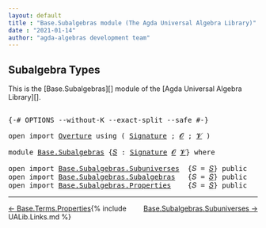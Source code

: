 ```yaml
---
layout: default
title : "Base.Subalgebras module (The Agda Universal Algebra Library)"
date : "2021-01-14"
author: "agda-algebras development team"
---
```


## <a id="subalgebra-types">Subalgebra Types</a>

This is the [Base.Subalgebras][] module of the [Agda Universal Algebra Library][].

<pre class="Agda">

<a id="306" class="Symbol">{-#</a> <a id="310" class="Keyword">OPTIONS</a> <a id="318" class="Pragma">--without-K</a> <a id="330" class="Pragma">--exact-split</a> <a id="344" class="Pragma">--safe</a> <a id="351" class="Symbol">#-}</a>

<a id="356" class="Keyword">open</a> <a id="361" class="Keyword">import</a> <a id="368" href="Overture.html" class="Module">Overture</a> <a id="377" class="Keyword">using</a> <a id="383" class="Symbol">(</a> <a id="385" href="Overture.Signatures.html#3171" class="Function">Signature</a> <a id="395" class="Symbol">;</a> <a id="397" href="Overture.Signatures.html#520" class="Generalizable">𝓞</a> <a id="399" class="Symbol">;</a> <a id="401" href="Overture.Signatures.html#522" class="Generalizable">𝓥</a> <a id="403" class="Symbol">)</a>

<a id="406" class="Keyword">module</a> <a id="413" href="Base.Subalgebras.html" class="Module">Base.Subalgebras</a> <a id="430" class="Symbol">{</a><a id="431" href="Base.Subalgebras.html#431" class="Bound">𝑆</a> <a id="433" class="Symbol">:</a> <a id="435" href="Overture.Signatures.html#3171" class="Function">Signature</a> <a id="445" href="Overture.Signatures.html#520" class="Generalizable">𝓞</a> <a id="447" href="Overture.Signatures.html#522" class="Generalizable">𝓥</a><a id="448" class="Symbol">}</a> <a id="450" class="Keyword">where</a>

<a id="457" class="Keyword">open</a> <a id="462" class="Keyword">import</a> <a id="469" href="Base.Subalgebras.Subuniverses.html" class="Module">Base.Subalgebras.Subuniverses</a>  <a id="500" class="Symbol">{</a><a id="501" class="Argument">𝑆</a> <a id="503" class="Symbol">=</a> <a id="505" href="Base.Subalgebras.html#431" class="Bound">𝑆</a><a id="506" class="Symbol">}</a> <a id="508" class="Keyword">public</a>
<a id="515" class="Keyword">open</a> <a id="520" class="Keyword">import</a> <a id="527" href="Base.Subalgebras.Subalgebras.html" class="Module">Base.Subalgebras.Subalgebras</a>   <a id="558" class="Symbol">{</a><a id="559" class="Argument">𝑆</a> <a id="561" class="Symbol">=</a> <a id="563" href="Base.Subalgebras.html#431" class="Bound">𝑆</a><a id="564" class="Symbol">}</a> <a id="566" class="Keyword">public</a>
<a id="573" class="Keyword">open</a> <a id="578" class="Keyword">import</a> <a id="585" href="Base.Subalgebras.Properties.html" class="Module">Base.Subalgebras.Properties</a>    <a id="616" class="Symbol">{</a><a id="617" class="Argument">𝑆</a> <a id="619" class="Symbol">=</a> <a id="621" href="Base.Subalgebras.html#431" class="Bound">𝑆</a><a id="622" class="Symbol">}</a> <a id="624" class="Keyword">public</a>
</pre>

--------------------------------------

<span style="float:left;">[← Base.Terms.Properties](Base.Terms.Properties.html)</span>
<span style="float:right;">[Base.Subalgebras.Subuniverses →](Base.Subalgebras.Subuniverses.html)</span>

{% include UALib.Links.md %}
